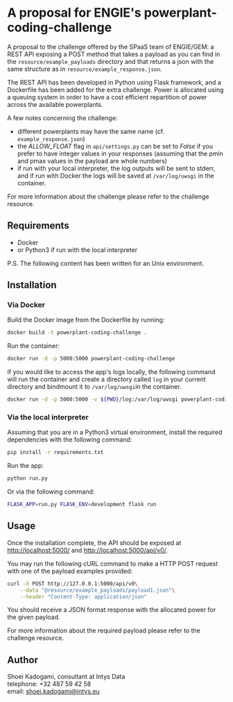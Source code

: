 # A proposal for ENGIE's powerplant-coding-challenge

A proposal to the challenge offered by the SPaaS team of ENGIE/GEM: a REST API exposing a POST method that takes a payload as you can find in the `resource/example_payloads` directory
and that returns a json with the same structure as in `resource/example_response.json`.

The REST API has been developed in Python using Flask framework, and a Dockerfile has been added for the extra
challenge. Power is allocated using a queuing system in order to have a cost efficient repartition of power across the
available powerplants.

A few notes concerning the challenge:

- different powerplants may have the same name (cf. `example_response.json`)
- the *ALLOW_FLOAT* flag in `api/settings.py` can be set to *False* if you prefer to have integer values in your
responses (assuming that the pmin and pmax values in the payload are whole numbers)
- if run with your local interpreter, the log outputs will be sent to stderr, and if run with Docker the logs will be
saved at `/var/log/uwsgi` in the container.

For more information about the challenge please refer to the challenge resource.

## Requirements

- Docker
- or Python3 if run with the local interpreter

P.S. The following content has been written for an Unix environment.

## Installation

### Via Docker

Build the Docker image from the Dockerfile by running:

```bash
docker build -t powerplant-coding-challenge .
```

Run the container:

```bash
docker run -d -p 5000:5000 powerplant-coding-challenge
```

If you would like to access the app's logs locally, the following command will run the container and create a directory
called `log` in your current directory and bindmount it to `/var/log/uwsgi`in the container.

```bash
docker run -d -p 5000:5000 -v ${PWD}/log:/var/log/uwsgi powerplant-coding-challenge
```

### Via the local interpreter

Assuming that you are in a Python3 virtual environment, install the required dependencies with the following command:

```bash
pip install -r requirements.txt
```
Run the app:

```bash
python run.py
```

Or via the following command:

```bash
FLASK_APP=run.py FLASK_ENV=development flask run
```

## Usage

Once the installation complete, the API should be exposed at <http://localhost:5000/> and <http://localhost:5000/api/v0/>.

You may run the following cURL command to make a HTTP POST request with one of the payload examples provided:

```bash
curl -X POST http://127.0.0.1:5000/api/v0\
    --data "@resource/example_payloads/payload1.json"\
    --header "Content-Type: application/json"
```

You should receive a JSON format response with the allocated power for the given payload.

For more information about the required payload please refer to the challenge resource.

## Author

Shoei Kadogami, consultant at Intys Data  
telephone: +32 487 59 42 58  
email: shoei.kadogami@intys.eu
